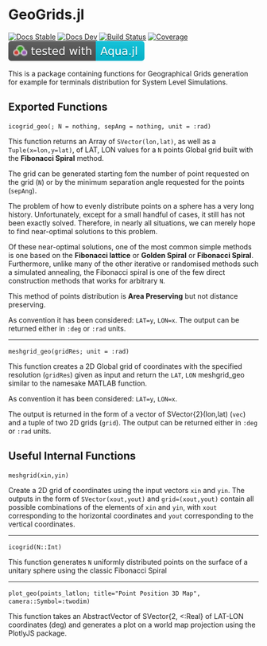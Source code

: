 # GeoGrids.jl

[![Docs Stable](https://img.shields.io/badge/docs-stable-blue.svg)](https://tec-esc-tools.io.esa.int/GeoGrids.jl/stable)
[![Docs Dev](https://img.shields.io/badge/docs-dev-blue.svg)](https://tec-esc-tools.io.esa.int/GeoGrids.jl/dev)
[![Build Status](https://gitlab.esa.int/tec-esc-tools/GeoGrids.jl/badges/main/pipeline.svg)](https://gitlab.esa.int/tec-esc-tools/GeoGrids.jl/pipelines)
[![Coverage](https://gitlab.esa.int/tec-esc-tools/GeoGrids.jl/badges/main/coverage.svg)](https://gitlab.esa.int/tec-esc-tools/GeoGrids.jl/commits/main)
[![Aqua QA](https://raw.githubusercontent.com/JuliaTesting/Aqua.jl/master/badge.svg)](https://github.com/JuliaTesting/Aqua.jl)

This is a package containing functions for Geographical Grids generation for example for terminals distribution for System Level Simulations.

## Exported Functions

    icogrid_geo(; N = nothing, sepAng = nothing, unit = :rad)

This function returns an Array of `SVector(lon,lat)`, as well as a `Tuple(x=lon,y=lat)`, of LAT, LON values for a `N` points Global grid built with the **Fibonacci Spiral** method.

The grid can be generated starting fom the number of point requested on the grid (`N`) or by the minimum separation angle requested for the points (`sepAng`).


The problem of how to evenly distribute points on a sphere has a very long history. Unfortunately, except for a small handful of cases, it still has not been exactly solved. Therefore, in nearly all situations, we can merely hope to find near-optimal solutions to this problem.

Of these near-optimal solutions, one of the most common simple methods is one based on the **Fibonacci lattice** or **Golden Spiral** or **Fibonacci Spiral**. Furthermore, unlike many of the other iterative or randomised methods such a simulated annealing, the Fibonacci spiral is one of the few direct construction methods that works for arbitrary `N`.

This method of points distribution is **Area Preserving** but not distance preserving.

As convention it has been considered: `LAT=y`, `LON=x`. The output can be returned either in `:deg` or `:rad` units.

---

	meshgrid_geo(gridRes; unit = :rad)

This function creates a 2D Global grid of coordinates with the specified resolution (`gridRes`) given as input and return the `LAT`, `LON` meshgrid_geo similar to the namesake MATLAB function.

As convention it has been considered: `LAT=y`, `LON=x`.

The output is returned in the form of a vector of SVector{2}(lon,lat) (`vec`) and a tuple of two 2D grids (`grid`). The output can be returned either in `:deg` or `:rad` units.

## Useful Internal Functions

    meshgrid(xin,yin)

Create a 2D grid of coordinates using the input vectors `xin` and `yin`.
The outputs in the form of `SVector(xout,yout)` and `grid=(xout,yout)` contain all possible combinations of the elements of `xin` and `yin`, with `xout` corresponding to the horizontal coordinates and `yout` corresponding to the vertical coordinates.

---

    icogrid(N::Int)
	
This function generates `N` uniformly distributed points on the surface of a unitary sphere using the classic Fibonacci Spiral

---

    plot_geo(points_latlon; title="Point Position 3D Map", camera::Symbol=:twodim)

This function takes an AbstractVector of SVector{2, <:Real} of LAT-LON coordinates (deg) and generates a plot on a world map projection using the PlotlyJS package.
